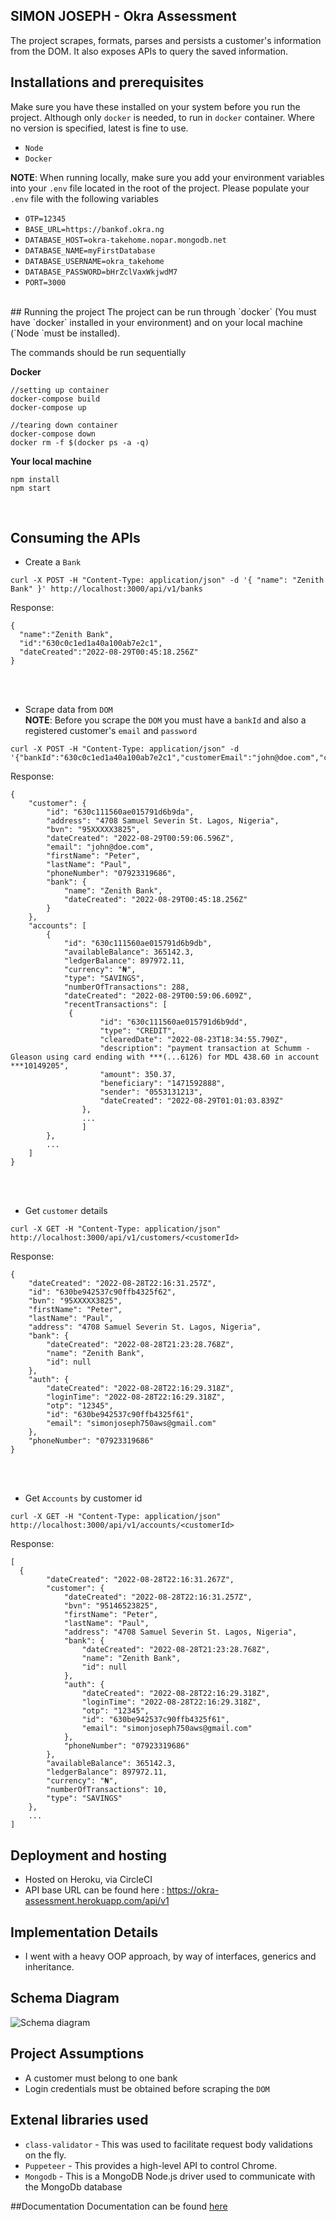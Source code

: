 ## SIMON JOSEPH - Okra Assessment

The project scrapes, formats, parses and persists a customer's information from the DOM.
It also exposes APIs to query the saved information.

## Installations and prerequisites

Make sure you have these installed on your system before you run the project. Although only `docker` is needed, to run in `docker` container. Where no version is specified, latest is fine to use.
- `Node`
- `Docker`

**NOTE**: When running locally, make sure you add your environment variables into your `.env` file located in the root of the project.
Please populate your `.env` file with the following variables
- `OTP=12345`
- `BASE_URL=https://bankof.okra.ng`
- `DATABASE_HOST=okra-takehome.nopar.mongodb.net`
- `DATABASE_NAME=myFirstDatabase`
- `DATABASE_USERNAME=okra_takehome`
- `DATABASE_PASSWORD=bHrZclVaxWkjwdM7`
- `PORT=3000`
<br>
## Running the project
The project can be run through `docker` (You must have `docker` installed in your environment) and on your local machine (`Node `must be installed).

The commands should be run sequentially

**Docker**
```
//setting up container
docker-compose build
docker-compose up

//tearing down container 
docker-compose down 
docker rm -f $(docker ps -a -q)
``` 

**Your local machine**
```
npm install
npm start
```
<br>

## Consuming the APIs
- Create a `Bank`
```
curl -X POST -H "Content-Type: application/json" -d '{ "name": "Zenith Bank" }' http://localhost:3000/api/v1/banks

```
Response:
```
{
  "name":"Zenith Bank",
  "id":"630c0c1ed1a40a100ab7e2c1",
  "dateCreated":"2022-08-29T00:45:18.256Z"
}
```
<br><br>

- Scrape data from `DOM`<br>
**NOTE**: Before you scrape the `DOM` you must have a `bankId` and also a registered customer's `email` and `password`
```
curl -X POST -H "Content-Type: application/json" -d '{"bankId":"630c0c1ed1a40a100ab7e2c1","customerEmail":"john@doe.com","customerPassword":"password"}'http://localhost:3000/api/v1/scrape

```
Response:
```
{
    "customer": {
        "id": "630c111560ae015791d6b9da",
        "address": "4708 Samuel Severin St. Lagos, Nigeria",
        "bvn": "95XXXXX3825",
        "dateCreated": "2022-08-29T00:59:06.596Z",
        "email": "john@doe.com",
        "firstName": "Peter",
        "lastName": "Paul",
        "phoneNumber": "07923319686",
        "bank": {
            "name": "Zenith Bank",
            "dateCreated": "2022-08-29T00:45:18.256Z"
        }
    },
    "accounts": [
        {
            "id": "630c111560ae015791d6b9db",
            "availableBalance": 365142.3,
            "ledgerBalance": 897972.11,
            "currency": "₦",
            "type": "SAVINGS",
            "numberOfTransactions": 288,
            "dateCreated": "2022-08-29T00:59:06.609Z",
            "recentTransactions": [
             {
                    "id": "630c111560ae015791d6b9dd",
                    "type": "CREDIT",
                    "clearedDate": "2022-08-23T18:34:55.790Z",
                    "description": "payment transaction at Schumm - Gleason using card ending with ***(...6126) for MDL 438.60 in account ***10149205",
                    "amount": 350.37,
                    "beneficiary": "1471592888",
                    "sender": "0553131213",
                    "dateCreated": "2022-08-29T01:01:03.839Z"
                },
                ...
                ]
        },
        ...
    ]
}
```
<br><br>

- Get `customer` details
```
curl -X GET -H "Content-Type: application/json" http://localhost:3000/api/v1/customers/<customerId>

```
Response:
```
{
    "dateCreated": "2022-08-28T22:16:31.257Z",
    "id": "630be942537c90ffb4325f62",
    "bvn": "95XXXXX3825",
    "firstName": "Peter",
    "lastName": "Paul",
    "address": "4708 Samuel Severin St. Lagos, Nigeria",
    "bank": {
        "dateCreated": "2022-08-28T21:23:28.768Z",
        "name": "Zenith Bank",
        "id": null
    },
    "auth": {
        "dateCreated": "2022-08-28T22:16:29.318Z",
        "loginTime": "2022-08-28T22:16:29.318Z",
        "otp": "12345",
        "id": "630be942537c90ffb4325f61",
        "email": "simonjoseph750aws@gmail.com"
    },
    "phoneNumber": "07923319686"
}
```
<br><br>

- Get `Accounts` by customer id
```
curl -X GET -H "Content-Type: application/json" http://localhost:3000/api/v1/accounts/<customerId>

```
Response:
```
[
  {
        "dateCreated": "2022-08-28T22:16:31.267Z",
        "customer": {
            "dateCreated": "2022-08-28T22:16:31.257Z",
            "bvn": "95146523825",
            "firstName": "Peter",
            "lastName": "Paul",
            "address": "4708 Samuel Severin St. Lagos, Nigeria",
            "bank": {
                "dateCreated": "2022-08-28T21:23:28.768Z",
                "name": "Zenith Bank",
                "id": null
            },
            "auth": {
                "dateCreated": "2022-08-28T22:16:29.318Z",
                "loginTime": "2022-08-28T22:16:29.318Z",
                "otp": "12345",
                "id": "630be942537c90ffb4325f61",
                "email": "simonjoseph750aws@gmail.com"
            },
            "phoneNumber": "07923319686"
        },
        "availableBalance": 365142.3,
        "ledgerBalance": 897972.11,
        "currency": "₦",
        "numberOfTransactions": 10,
        "type": "SAVINGS"
    },
    ...
]
```


## Deployment and hosting
- Hosted on Heroku, via CircleCI
- API base URL can be found here : https://okra-assessment.herokuapp.com/api/v1


## Implementation Details

- I went with a heavy OOP approach, by way of interfaces, generics and inheritance.
## Schema Diagram
![Schema diagram](https://i.ibb.co/t3vVYsq/Screenshot-2022-08-28-at-12-05-49-AM.png)

## Project Assumptions

- A customer must belong to one bank
- Login credentials must be obtained before scraping the `DOM`
## Extenal libraries used

- `class-validator` - This was used to facilitate request body validations on the fly.
- `Puppeteer` - This provides a high-level API to control Chrome.
- `Mongodb` - This is a MongoDB Node.js driver used to communicate with the MongoDb database

##Documentation
Documentation can be found [here](https://okra-assessment.herokuapp.com/api)












